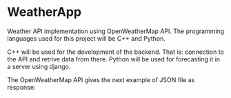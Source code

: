 # WeatherApp
Weather API implementation using OpenWeatherMap API. The programming languages used for this 
project will be C++ and Python.

C++ will be used for the development of the backend. That is: connection to the API and retrive 
data from there. Python will be used for forecasting it in a server using django.

The OpenWeatherMap API gives the next example of JSON file as response:

